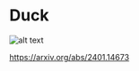 # Duck

![alt text](https://github.com/Minisolarclown/design_hri_project/blob/main/codediagram.png?raw=true)

https://arxiv.org/abs/2401.14673
